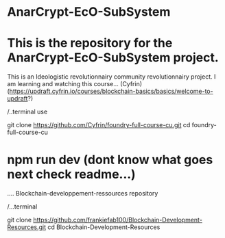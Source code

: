 # AnarCrypt-EcO-SubSystem
# This is the repository for the AnarCrypt-EcO-SubSystem project.

This is an Ideologistic revolutionnairy community revolutionnairy project.
I am learning and watching this course...
(Cyfrin)(https://updraft.cyfrin.io/courses/blockchain-basics/basics/welcome-to-updraft?)

<!--https://updraft.cyfrin.io/courses/blockchain-basics/basics/welcome-to-updraft?utm_source=Foudry-full-course-curriculum-blockchain-basics-and-dapp-development-with-solidity-and-web3-js-by-cyfrin-io-2021-07-15-->

/..terminal use 

git clone https://github.com/Cyfrin/foundry-full-course-cu.git
cd foundry-full-course-cu


# npm run dev (dont know what goes next check readme...)

....
Blockchain-developpement-ressources repository

/...terminal

git clone https://github.com/frankiefab100/Blockchain-Development-Resources.git
cd Blockchain-Development-Resources

